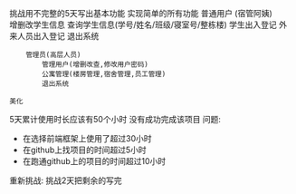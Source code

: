 挑战用不完整的5天写出基本功能
    实现简单的所有功能
        普通用户 (宿管阿姨)   
            增删改学生信息
            查询学生信息(学号/姓名/班级/寝室号/整栋楼) 
            学生出入登记
            外来人员出入登记
            退出系统
            
        管理员(高层人员)
            管理用户(增删改查,修改用户密码)
            公寓管理(楼房管理,宿舍管理,员工管理)
            退出系统 

    美化

5天累计使用时长应该有50个小时
没有成功完成该项目
问题:
+ 在选择前端框架上使用了超过30小时
+ 在github上找项目的时间超过5小时
+ 在跑通github上的项目的时间超过10小时

重新挑战:
挑战2天把剩余的写完
        


